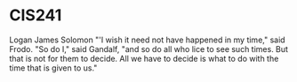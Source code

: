 # CIS241
Logan James Solomon
"'I wish it need not have happened in my time," said Frodo.
"So do I," said Gandalf, "and so do all who lice to see such times.
But that is not for them to decide. All we have to decide is what
to do with the time that is given to us."
